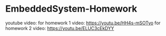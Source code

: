 # EmbeddedSystem-Homework
youtube video:
for homework 1 video: https://youtu.be/HH4s-mSOTyo
for homework 2 video: https://youtu.be/ELUC3cEkDYY
